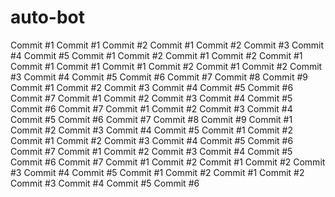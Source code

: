 # auto-bot 
 
 
 
 
Commit #1
Commit #1
Commit #2
Commit #1
Commit #2
Commit #3
Commit #4
Commit #5
Commit #1
Commit #2
Commit #1
Commit #2
Commit #1
Commit #1
Commit #1
Commit #1
Commit #2
Commit #1
Commit #2
Commit #3
Commit #4
Commit #5
Commit #6
Commit #7
Commit #8
Commit #9
Commit #1
Commit #2
Commit #3
Commit #4
Commit #5
Commit #6
Commit #7
Commit #1
Commit #2
Commit #3
Commit #4
Commit #5
Commit #6
Commit #7
Commit #1
Commit #2
Commit #3
Commit #4
Commit #5
Commit #6
Commit #7
Commit #8
Commit #9
Commit #1
Commit #2
Commit #3
Commit #4
Commit #5
Commit #1
Commit #2
Commit #1
Commit #2
Commit #3
Commit #4
Commit #5
Commit #6
Commit #7
Commit #1
Commit #2
Commit #3
Commit #4
Commit #5
Commit #6
Commit #7
Commit #1
Commit #2
Commit #1
Commit #2
Commit #3
Commit #4
Commit #5
Commit #1
Commit #2
Commit #1
Commit #2
Commit #3
Commit #4
Commit #5
Commit #6
